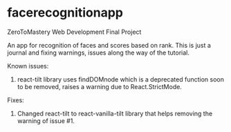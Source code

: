 # facerecognitionapp
ZeroToMastery Web Development Final Project

An app for recognition of faces and scores based on rank. This is just a journal and fixing warnings, issues along the way of the tutorial.

Known issues:
1. react-tilt library uses findDOMnode which is a deprecated function soon to be removed, raises a warning due to React.StrictMode.


Fixes:
1. Changed react-tilt to react-vanilla-tilt library that helps removing the warning of issue #1.
